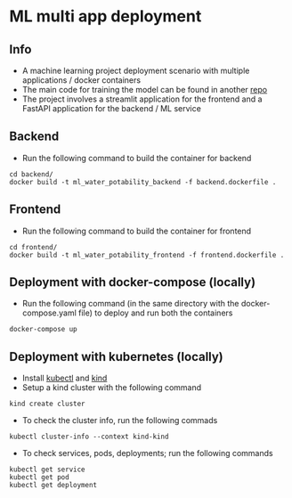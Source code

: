 # ML multi app deployment

## Info
* A machine learning project deployment scenario with multiple applications / docker containers
* The main code for training the model can be found in another [repo](https://github.com/AbhishekRS4/ML_water_potability_fastapi_deployment)
* The project involves a streamlit application for the frontend and a FastAPI application for the backend / ML service

## Backend
* Run the following command to build the container for backend
```
cd backend/
docker build -t ml_water_potability_backend -f backend.dockerfile .
```

## Frontend
* Run the following command to build the container for frontend
```
cd frontend/
docker build -t ml_water_potability_frontend -f frontend.dockerfile .
```

## Deployment with docker-compose (locally)
* Run the following command (in the same directory with the docker-compose.yaml file) to deploy and run both the containers
```
docker-compose up
```

## Deployment with kubernetes (locally)
* Install [kubectl](https://docs.aws.amazon.com/eks/latest/userguide/install-kubectl.html) and [kind](https://kind.sigs.k8s.io/docs/user/quick-start/#installation)
* Setup a kind cluster with the following command
```
kind create cluster
```
* To check the cluster info, run the following commads
```
kubectl cluster-info --context kind-kind
```
* To check services, pods, deployments; run the following commands
```
kubectl get service
kubectl get pod
kubectl get deployment
```
